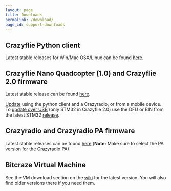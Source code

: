 ```yaml
---
layout: page
title: Downloads
permalink: /download/
page_id: support-downloads
---
```


## Crazyflie Python client

Latest stable releases for Win/Mac OSX/Linux can be found 
[here](https://github.com/bitcraze/crazyflie-clients-python/releases "Github releases for crazyflie-clients-python").

## Crazyflie Nano Quadcopter (1.0) and Crazyflie 2.0 firmware

Latest stable release can be found 
[here](https://github.com/bitcraze/crazyflie-release/releases "GitHub releases for crazyflie-firmware").

[Update](//wiki.bitcraze.io/doc:crazyflie:client:pycfclient:index?&amp;#firmware_upgrade) 
using the python client and a Crazyradio, or from a mobile device. To 
[update over USB](//wiki.bitcraze.io/projects:crazyflie2:development:dfu) 
(only STM32 in Crazyflie 2.0) use the DFU or BIN from the latest STM32 
[release](https://github.com/bitcraze/crazyflie-firmware/releases).

## Crazyradio and Crazyradio PA firmware

Latest stable releases can be found [here](https://github.com/bitcraze/crazyradio-firmware/releases "GitHub releases for crazyradio-firmware") 
(**Note:** Make sure to select the PA version for the Crazyradio PA)

## Bitcraze Virtual Machine

See the VM download section on the [wiki](//wiki.bitcraze.io/projects:virtualmachine:index#download)
for the latest version. You will also find older versions there if you need them.
